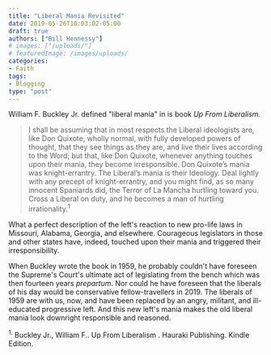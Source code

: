 ```yaml
---
title: "Liberal Mania Revisited"
date: 2019-05-26T10:03:02-05:00
draft: true
authors: ["Bill Hennessy"]
# images: ["/uploads/"]
# featuredImage: /images/uploads/
categories: 
- Faith
tags:
- Blogging
type: "post"
---
```


William F. Buckley Jr. defined "liberal mania" in is book *Up From Liberalism.*

> I shall be assuming that in most respects the Liberal ideologists are, like Don Quixote, wholly normal, with fully developed powers of thought, that they see things as they are, and live their lives according to the Word; but that, like Don Quixote, whenever anything touches upon their mania, they become irresponsible. Don Quixote’s mania was knight-errantry. The Liberal’s mania is their Ideology. Deal lightly with any precept of knight-errantry, and you might find, as so many innocent Spaniards did, the Terror of La Mancha hurtling toward you. Cross a Liberal on duty, and he becomes a man of hurtling irrationality.<sup>1</sup>

What a perfect description of the left's reaction to new pro-life laws in Missouri, Alabama, Georgia, and elsewhere. Courageous legislators in those and other states have, indeed, touched upon their mania and triggered their irresponsibility. 

When Buckley wrote the book in 1959, he probably couldn't have foreseen the Supreme's Court's ultimate act of legislating from the bench which was then fourteen years *prepartum*. Nor could he have foreseen that the liberals of his day would be conservative fellow-travellers in 2019. The liberals of 1959 are with us, now, and have been replaced by an angry, militant, and ill-educated progressive left. And this new left's mania makes the old liberal mania look downright responsible and reasoned. 



<sup>1.</sup> Buckley Jr., William F.. Up From Liberalism . Hauraki Publishing. Kindle Edition. 